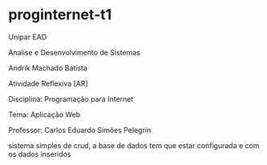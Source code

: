 # proginternet-t1

Unipar EAD

Analise e Desenvolvimento de Sistemas

Andrik Machado Batista

Atividade Reflexiva [AR]

Disciplina: Programação para Internet

Tema: Aplicação Web

Professor: Carlos Eduardo Simões Pelegrin

sistema simples de crud, a base de dados tem que estar configurada e com os dados inseridos
